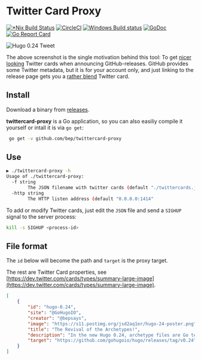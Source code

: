 # Twitter Card Proxy

[![*Nix Build Status](https://travis-ci.org/bep/twittercard-proxy.svg)](https://travis-ci.org/bep/twittercard-proxy)
[![CircleCI](https://circleci.com/gh/bep/twittercard-proxy.svg?style=svg)](https://circleci.com/gh/bep/twittercard-proxy)
[![Windows Build status](https://ci.appveyor.com/api/projects/status/v9bbybn1n6y2k5xc?svg=true)](https://ci.appveyor.com/project/bep/twittercard-proxy)
[![GoDoc](https://godoc.org/github.com/bep/twittercard-proxy?status.svg)](https://godoc.org/github.com/bep/twittercard-proxy)
[![Go Report Card](https://goreportcard.com/badge/github.com/bep/twittercard-proxy)](https://goreportcard.com/report/github.com/bep/twittercard-proxy)

![Hugo 0.24 Tweet](https://s9.postimg.org/hvepyc1vz/hugo-024-tweet.png "Hugo 0.24 Tweet")

The above screenshot is the single motivation behind this tool: To get [nicer looking](https://twitter.com/GoHugoIO/status/877500564405444608) Twitter cards when announcing GitHub-releases. GitHub provides some Twitter metadata, but it is for your account only, and just linking to the release page gets you a [rather blend](https://twitter.com/GoHugoIO/status/875629224228306944) Twitter card.

## Install

Download a binary from [releases](https://github.com/bep/twittercard-proxy/releases).

**twittercard-proxy** is a Go application, so you can also easiliy compile it yourself or intall it is via `go get`:

```bash
 go get -v github.com/bep/twittercard-proxy
```
 
## Use

```bash
▶ ./twittercard-proxy -h
Usage of ./twittercard-proxy:
  -f string
    	The JSON filename with twitter cards (default "./twittercards.json")
  -http string
    	The HTTP listen address (default "0.0.0.0:1414"
```

To add or modify Twitter cards, just edit the `JSON` file and send a `SIGHUP` signal to the server process:

```bash
kill -s SIGHUP <process-id>
```

## File format

The `id` below will become the path and `target` is the proxy target. 

The rest are Twitter Card properties, see [https://dev.twitter.com/cards/types/summary-large-image](https://dev.twitter.com/cards/types/summary-large-image).

```json
[
	{
		"id": "hugo-0.24",
		"site": "@GoHugoIO",
		"creator": "@bepsays",
		"image": "https://s11.postimg.org/jsd2aq1er/hugo-24-poster.png",
		"title": "The Revival of the Archetypes!",
		"description": "In the new Hugo 0.24, archetype files are Go templates with all funcs and the full .Site available, for all content formats.",
		"target": "https://github.com/gohugoio/hugo/releases/tag/v0.24"
	}
]
```
